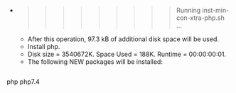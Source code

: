 * >>>>>>>>> Running inst-min-con-xtra-php.sh ...
  * After this operation, 97.3 kB of additional disk space will be used.
  * Install php.
  * Disk size = 3540672K. Space Used = 188K. Runtime = 00:00:00:01.
  * The following NEW packages will be installed:
  ```bash
php php7.4
  ```
